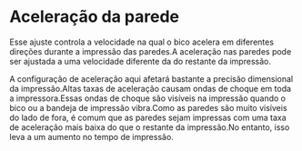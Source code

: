 Aceleração da parede
====
Esse ajuste controla a velocidade na qual o bico acelera em diferentes direções durante a impressão das paredes.A aceleração nas paredes pode ser ajustada a uma velocidade diferente da do restante da impressão.

A configuração de aceleração aqui afetará bastante a precisão dimensional da impressão.Altas taxas de aceleração causam ondas de choque em toda a impressora.Essas ondas de choque são visíveis na impressão quando o bico ou a bandeja de impressão vibra.Como as paredes são muito visíveis do lado de fora, é comum que as paredes sejam impressas com uma taxa de aceleração mais baixa do que o restante da impressão.No entanto, isso leva a um aumento no tempo de impressão.